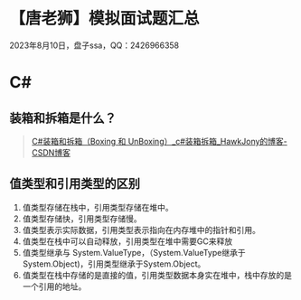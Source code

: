 # 【唐老狮】模拟面试题汇总

2023年8月10日，盘子ssa，QQ：2426966358

# C#

## 装箱和拆箱是什么？

> [C#装箱和拆箱（Boxing 和 UnBoxing）_c#装箱拆箱_HawkJony的博客-CSDN博客](https://blog.csdn.net/qiaoquan3/article/details/51439726)

## 值类型和引用类型的区别

1. 值类型存储在栈中，引用类型存储在堆中。
2. 值类型存储快，引用类型存储慢。
3. 值类型表示实际数据，引用类型表示指向在内存堆中的指针和引用。
4. 值类型在栈中可以自动释放，引用类型在堆中需要GC来释放
5. 值类型继承与 System.ValueType，（System.ValueType继承于System.Object)，引用类型继承于System.Object。
6. 值类型在栈中存储的是直接的值，引用类型数据本身实在堆中，栈中存放的是一个引用的地址。